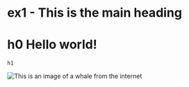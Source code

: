 # ex1 - This is the main heading 

# h0 Hello world!
    h1

![This is an image of a whale from the internet]([https://myoctocat.com/assets/images/base-octocat.svg](https://encrypted-tbn0.gstatic.com/images?q=tbn:ANd9GcSGA3UVWGZ1soL0958YqmpK_pponfc4yY57pg&usqp=CAU))
